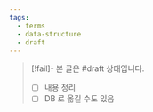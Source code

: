 ```yaml
---
tags:
  - terms
  - data-structure
  - draft
---
```

> [!fail]- 본 글은 #draft 상태입니다.
> - [ ] 내용 정리
> - [ ] DB 로 옮길 수도 있음
